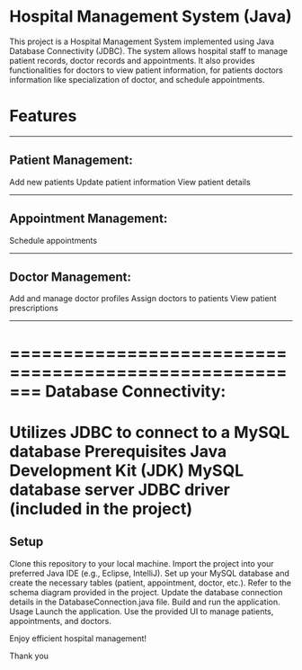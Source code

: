 Hospital Management System (Java)
=========================================
This project is a Hospital Management System implemented using Java Database Connectivity (JDBC). The system allows hospital staff to manage patient records, doctor records and appointments. It also provides functionalities for doctors to view patient information, for patients doctors information like specialization of doctor, and schedule appointments.

Features
===========

---------------------
Patient Management:
---------------------
Add new patients
Update patient information
View patient details


-------------------------------
Appointment Management:
-------------------------------
Schedule appointments

------------------------------
Doctor Management:
------------------------------
Add and manage doctor profiles
Assign doctors to patients
View patient prescriptions

-------------------------------
=======================================================
Database Connectivity:
=========================
Utilizes JDBC to connect to a MySQL database
Prerequisites
Java Development Kit (JDK)
MySQL database server
JDBC driver (included in the project)
=======================================================
Setup
------
Clone this repository to your local machine.
Import the project into your preferred Java IDE (e.g., Eclipse, IntelliJ).
Set up your MySQL database and create the necessary tables (patient, appointment, doctor, etc.). Refer to the schema diagram provided in the project.
Update the database connection details in the DatabaseConnection.java file.
Build and run the application.
Usage
Launch the application.
Use the provided UI to manage patients, appointments, and doctors.

Enjoy efficient hospital management!

Thank you


